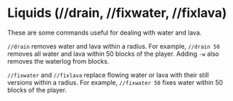 # Liquids (//drain, //fixwater, //fixlava)

These are some commands useful for dealing with water and lava.

`//drain` removes water and lava within a radius. For example, `//drain 50` removes all water and lava within 50 blocks of the player. Adding `-w` also removes the waterlog from blocks.

`//fixwater` and `//fixlava` replace flowing water or lava with their still versions within a radius. For example, `//fixwater 50` fixes water within 50 blocks of the player.
